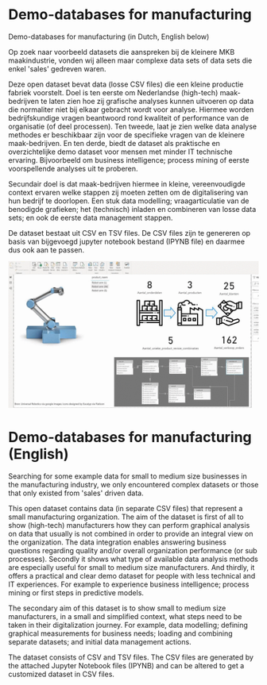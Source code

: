# Demo-databases for manufacturing
Demo-databases for manufacturing (in Dutch, English below)

Op zoek naar voorbeeld datasets die aanspreken bij de kleinere MKB maakindustrie, vonden wij alleen maar complexe data sets of data sets die enkel 'sales' gedreven waren.

Deze open dataset bevat data (losse CSV files) die een kleine productie fabriek voorstelt. Doel is ten eerste om Nederlandse (high-tech) maak-bedrijven te laten zien hoe zij grafische analyses kunnen uitvoeren op data die normaliter niet bij elkaar gebracht wordt voor analyse. Hiermee worden bedrijfskundige vragen beantwoord rond kwaliteit of performance van de organisatie (of deel processen). Ten tweede, laat je zien welke data analyse methodes er beschikbaar zijn voor de specifieke vragen van de kleinere maak-bedrijven. En ten derde, biedt de dataset als praktische en overzichtelijke demo dataset voor mensen met minder IT technische ervaring. Bijvoorbeeld om business intelligence; process mining of eerste voorspellende analyses uit te proberen.

Secundair doel is dat maak-bedrijven hiermee in kleine, vereenvoudigde context ervaren welke stappen zij moeten zetten om de digitalisering van hun bedrijf te doorlopen. Een stuk data modelling; vraagarticulatie van de benodigde grafieken; het (technisch) inladen en combineren van losse data sets; en ook de eerste data management stappen.

De dataset bestaat uit CSV en TSV files. De CSV files zijn te genereren op basis van bijgevoegd jupyter notebook bestand (IPYNB file) en daarmee dus ook aan te passen.

![alt text](https://github.com/maartenor/demo-databases/blob/master/Visualization/demo-databases-demo-0.gif?raw=true)

# Demo-databases for manufacturing (English)
Searching for some example data for small to medium size businesses in the manufacturing industry, we only encountered complex datasets or those that only existed from 'sales' driven data.

This open dataset contains data (in separate CSV files) that represent a small manufacturing organization. The aim of the dataset is first of all to show (high-tech) manufacturers how they can perform graphical analysis on data that usually is not combined in order to provide an integral view on the organization. The data integration enables answering business questions regarding quality and/or overall organization performance (or sub processes). Secondly it shows what type of available data analysis methods are especially useful for small to medium size manufacturers. And thirdly, it offers a practical and clear demo dataset for people with less technical and IT experiences. For example to experience business intelligence; process mining or first steps in predictive models.

The secondary aim of this dataset is to show small to medium size manufacturers, in a small and simplified context, what steps need to be taken in their digitalization journey. For example, data modelling; defining graphical measurements for business needs; loading and combining separate datasets; and initial data management actions.

The dataset consists of CSV and TSV files. The CSV files are generated by the attached Jupyter Notebook files (IPYNB) and can be altered to get a customized dataset in CSV files.
